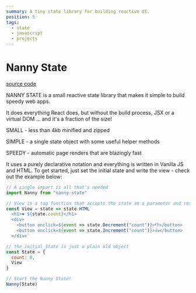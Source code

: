 ```yaml
---
summary: A tiny state library for building reactive UI.
position: 5
tags:
  - state
  - javascript
  - projects
---
```


# Nanny State

[source code](https://github.com/daz4126/Nanny-State)

NANNY STATE is a small reactive state library that makes it simple to build speedy web apps.

It does everything React does, but without the build process, JSX or a virtual DOM ... and it's a fraction of the size!

SMALL - less than 4kb minified and zipped

SIMPLE - a single state object with some useful helper methods

SPEEDY - automatic page renders that are blazingly fast

It uses a purely declarative notation and everything is written in Vanilla JS and HTML. To get started, just set the initial state and write the view - check out the example below:

```javascript
// A single import is all that's needed
import Nanny from "nanny-state"

// View is a tag function that accepts the state as a parameter and returns plain old HTML
const View = state => state.HTML`
  <h1>❤️ ${state.count}</h1>
  <div>
    <button onclick=${event => state.Decrement("count")}>👎</button>
    <button onclick=${event => state.Increment("count")}>👍</button>
  </div>`

// the initial State is just a plain old object 
const State = { 
  count: 0, 
  View
}

// Start the Nanny State!
Nanny(State)
```


